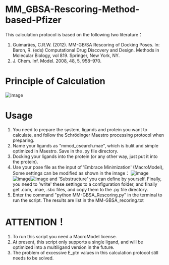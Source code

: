 # MM_GBSA-Rescoring-Method-based-Pfizer
This calculation protocol is based on the following two literature：
1. Guimarães, C.R.W. (2012). MM-GB/SA Rescoring of Docking Poses. In: Baron, R. (eds) Computational Drug Discovery and Design. Methods in Molecular Biology, vol 819. Springer, New York, NY.
2. J. Chem. Inf. Model. 2008, 48, 5, 958–970.
# Principle of Calculation
![image](https://github.com/lijunFFF0513/MM_GBSA-Rescoring-Method-based-Pfizer/assets/109940009/8bc822c7-3bfc-4c9c-b698-d460d92a410b)
# Usage
1. You need to prepare the system, ligands and protein you want to calculate, and follow the Schrödinger Maestro processing protocol when preparing.
2. Name your ligands as "mmod_csearch.mae", which is bulit and simple optimized in Maestro. Save in the .py file directory.
3. Docking your ligands into the protein (or any other way, just put it into the protein).
4. Use your pose file as the input of 'Embrace Minimization' (MacroModel), Some settings can be modified as shown in the image：
![image](https://github.com/lijunFFF0513/MM_GBSA-Rescoring-Method-based-Pfizer/assets/109940009/2d4c4779-7ec0-4b91-8cb7-5e1e4d716eb9)![image](https://github.com/lijunFFF0513/MM_GBSA-Rescoring-Method-based-Pfizer/assets/109940009/94981659-4b90-406e-bfea-1d31e1f3ba4c)![image](https://github.com/lijunFFF0513/MM_GBSA-Rescoring-Method-based-Pfizer/assets/109940009/461a52b4-b972-430e-8010-ff936c8c01da)
   and 'Substructure' you can define by yourself. Finally, you need to 'write' these settings to a configuration folder, and finally get .com, .mae, .sbc files, and copy them to the .py file directory.
5. Enter the command "python MM-GBSA_Rescoring.py" in the terminal to run the script. The results are list in the MM-GBSA_recoring.txt

# ATTENTION！
1. To run this script you need a MacroModel license.
2. At present, this script only supports a single ligand, and will be optimized into a multiligand version in the future.
3. The problem of excessive E_ptn values in this calculation protocol still needs to be solved.
